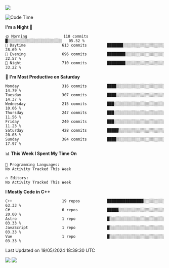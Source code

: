 ![](https://komarev.com/ghpvc/?username=lilpidgey&color=red)
<!--START_SECTION:waka-->
![Code Time](http://img.shields.io/badge/Code%20Time-1%2C491%20hrs%2018%20mins-blue)

**I'm a Night 🦉** 

```text
🌞 Morning                118 commits         █░░░░░░░░░░░░░░░░░░░░░░░░   05.52 % 
🌆 Daytime                613 commits         ███████░░░░░░░░░░░░░░░░░░   28.69 % 
🌃 Evening                696 commits         ████████░░░░░░░░░░░░░░░░░   32.57 % 
🌙 Night                  710 commits         ████████░░░░░░░░░░░░░░░░░   33.22 % 
```
📅 **I'm Most Productive on Saturday** 

```text
Monday                   316 commits         ████░░░░░░░░░░░░░░░░░░░░░   14.79 % 
Tuesday                  307 commits         ████░░░░░░░░░░░░░░░░░░░░░   14.37 % 
Wednesday                215 commits         ███░░░░░░░░░░░░░░░░░░░░░░   10.06 % 
Thursday                 247 commits         ███░░░░░░░░░░░░░░░░░░░░░░   11.56 % 
Friday                   240 commits         ███░░░░░░░░░░░░░░░░░░░░░░   11.23 % 
Saturday                 428 commits         █████░░░░░░░░░░░░░░░░░░░░   20.03 % 
Sunday                   384 commits         ████░░░░░░░░░░░░░░░░░░░░░   17.97 % 
```


📊 **This Week I Spent My Time On** 

```text
💬 Programming Languages: 
No Activity Tracked This Week

🔥 Editors: 
No Activity Tracked This Week
```

**I Mostly Code in C++** 

```text
C++                      19 repos            ████████████████░░░░░░░░░   63.33 % 
C#                       6 repos             █████░░░░░░░░░░░░░░░░░░░░   20.00 % 
Astro                    1 repo              █░░░░░░░░░░░░░░░░░░░░░░░░   03.33 % 
JavaScript               1 repo              █░░░░░░░░░░░░░░░░░░░░░░░░   03.33 % 
Vue                      1 repo              █░░░░░░░░░░░░░░░░░░░░░░░░   03.33 % 
```




 Last Updated on 19/05/2024 18:39:30 UTC
<!--END_SECTION:waka-->
![](https://hit.yhype.me/github/profile?user_id=42968544)
![](https://komarev.com/ghpvc/?lilpidgey)
